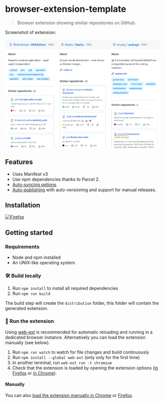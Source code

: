 # browser-extension-template

[link-rgh]: https://github.com/sindresorhus/refined-github
[link-ngh]: https://github.com/sindresorhus/notifier-for-github
[link-hfog]: https://github.com/sindresorhus/hide-files-on-github
[link-tsconfig]: https://github.com/sindresorhus/tsconfig
[link-options-sync]: https://github.com/fregante/webext-options-sync
[link-cws-keys]: https://github.com/fregante/chrome-webstore-upload-keys
[link-amo-keys]: https://addons.mozilla.org/en-US/developers/addon/api/key

> Browser extension showing similar repositories on GitHub. 

Screenshot of extension:

![Sample extension options output](media/previewer.png)

## Features

- Uses Manifest v3
- Use npm dependencies thanks to Parcel 2.
- [Auto-syncing options](#auto-syncing-options).
- [Auto-publishing](#publishing) with auto-versioning and support for manual releases.

## Installation

<a href="https://addons.mozilla.org/en-US/firefox/addon/simrepo/" target="_blank"><img src="https://imgur.com/ihXsdDO.png" width="64" height="64" alt="Firefox"></a>
<!-- <a href="https://chrome.google.com/webstore/detail/insa-login-rememberer/alnfaipldfkadlijdfjbkclngnmfokph?hl=fr&authuser=0" target="_blank"><img src="https://imgur.com/z8yjLZ2.png" width="64" height="64" alt="Brave"></a> -->
<!-- <a href="https://chrome.google.com/webstore/detail/insa-login-rememberer/alnfaipldfkadlijdfjbkclngnmfokph?hl=fr&authuser=0" target="_blank"><img src="https://imgur.com/3C4iKO0.png" width="64" height="64" alt="Chrome"></a> -->
<!-- <a href="https://chrome.google.com/webstore/detail/insa-login-rememberer/alnfaipldfkadlijdfjbkclngnmfokph?hl=fr&authuser=0" target="_blank"><img src="https://imgur.com/vMcaXaw.png" width="64" height="64" alt="Edge"></a> -->
<!-- <a href="https://chrome.google.com/webstore/detail/insa-login-rememberer/alnfaipldfkadlijdfjbkclngnmfokph?hl=fr&authuser=0" target="_blank"><img src="https://imgur.com/EuDp4vP.png" width="64" height="64" alt="Vivaldi"></a> -->
<!-- <a href="https://chrome.google.com/webstore/detail/insa-login-rememberer/alnfaipldfkadlijdfjbkclngnmfokph?hl=fr&authuser=0" target="_blank"><img src="https://imgur.com/nSJ9htU.png" width="64" height="64" alt="Opera"></a> -->
<!-- <a href="https://github.com/Mubelotix/insa-login-rememberer/releases/download/v3/164d1a1b8f5d4b7184ce-3.0.xpi" target="_blank"><img src="https://imgur.com/MQYBSrD.png" width="64" height="64" alt="Tor"></a> -->
<!--
<a href="https://bitwarden.com/download/" target="_blank"><img src="https://imgur.com/ENbaWUu.png" width="64" height="64"></a>
-->

## Getting started

### Requirements

- Node and npm installed
- An UNIX-like operating system

### 🛠 Build locally

1. Run `npm install` to install all required dependencies
2. Run `npm run build`

The build step will create the `distribution` folder, this folder will contain the generated extension.

### 🏃 Run the extension

Using [web-ext](https://extensionworkshop.com/documentation/develop/getting-started-with-web-ext/) is recommended for automatic reloading and running in a dedicated browser instance. Alternatively you can load the extension manually (see below).

1. Run `npm run watch` to watch for file changes and build continuously
2. Run `npm install --global web-ext` (only only for the first time)
3. In another terminal, run `web-ext run -t chromium`
4. Check that the extension is loaded by opening the extension options ([in Firefox](media/extension_options_firefox.png) or [in Chrome](media/extension_options_chrome.png)).

#### Manually

You can also [load the extension manually in Chrome](https://www.smashingmagazine.com/2017/04/browser-extension-edge-chrome-firefox-opera-brave-vivaldi/#google-chrome-opera-vivaldi) or [Firefox](https://www.smashingmagazine.com/2017/04/browser-extension-edge-chrome-firefox-opera-brave-vivaldi/#mozilla-firefox).
